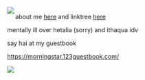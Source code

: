 <img align="left" src="https://i.imgur.com/Ve0kaEc.png">





about me [here](https://sntry.cc/ephemeralflowers) and linktree [here](https://linktr.ee/braginsky)

mentally ill over hetalia (sorry) and ithaqua idv

say hai at my guestbook

https://morningstar.123guestbook.com/

![](https://i.imgur.com/fJeAtKR.jpg)
